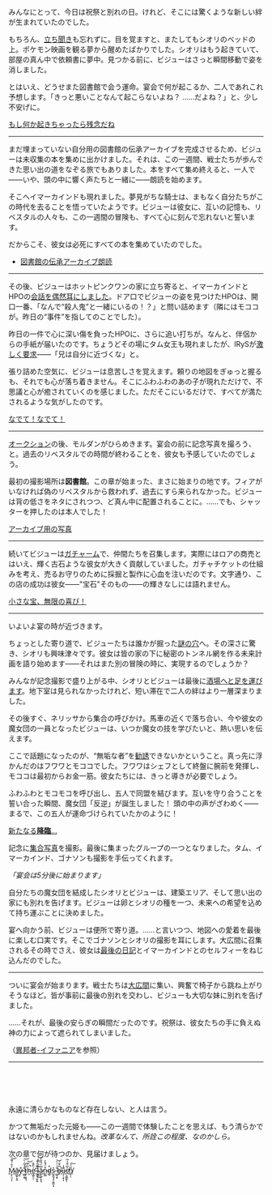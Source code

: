 <!-- title: 古石ビジュー -->
<!-- status: インブレッド -->

みんなにとって、今日は祝祭と別れの日。けれど、そこには驚くような新しい絆が生まれていたのでした。

もちろん、[立ち聞き](https://www.youtube.com/live/C6kmnHsopgM?si=avfoBgSKq9BJzvQ&t=268)も忘れずに。目を覚ますと、またしてもシオリのベッドの上。ポケモン映画を観る夢から醒めたばかりでした。シオリはもう起きていて、部屋の真ん中で依頼書に夢中。見つかる前に、ビジューはさっと瞬間移動で姿を消しました。

とはいえ、どうせまた図書館で会う運命。宴会で何が起こるか、二人であれこれ予想します。「きっと悪いことなんて起こらないよね？ ……だよね？」と、少し不安げに。

[もし何か起きちゃったら残念だね](#embed:https://www.youtube.com/live/C6kmnHsopgM?si=AMA62ai2XxdOzql9&t=610)

---

まだ埋まっていない自分用の図書館の伝承アーカイブを完成させるため、ビジューは未収集の本を集めに出かけました。それは、この一週間、戦士たちが歩んできた思い出の道をなぞる旅でもありました。本をすべて集め終えると、一人で――いや、頭の中に響く声たちと一緒に――朗読を始めます。

そこへイマーカインドも現れました。夢見がちな騎士は、まもなく自分たちがこの時代を去ることを悟っていたようです。ビジューは彼女に、互いの記憶も、リベスタルの人々も、この一週間の冒険も、すべて心に刻んで忘れないと誓います。

だからこそ、彼女は必死にすべての本を集めていたのでした。

- [図書館の伝承アーカイブ朗読](#embed:https://youtu.be/C6kmnHsopgM)

---

その後、ビジューはホットピンクワンの家に立ち寄ると、イマーカインドとHPOの[会話を偶然耳にしました](https://youtu.be/C6kmnHsopgM?t=3830)。ドア口でビジューの姿を見つけたHPOは、開口一番、「なんで“殺人鬼”と一緒にいるの！？」と問い詰めます（隣にはモココが。昨日の“事件”を指してのことでした）。

昨日の一件で心に深い傷を負ったHPOに、さらに追い打ちが。なんと、伴侶からの手紙が届いたのです。ちょうどその場にタム女王も現れましたが、IRySが[激しく要求](https://youtu.be/C6kmnHsopgM?t=4028)――「兄は自分に近づくな」と。

張り詰めた空気に、ビジューは息苦しさを覚えます。頼りの地図をぎゅっと握るも、それでも心が落ち着きません。そこにふわふわのあの子が現れただけで、不思議と心が癒されていくのを感じました。ただそこにいるだけで、すべてが満たされるような気がしたのです。

[なでて！なでて！](#embed:https://youtu.be/C6kmnHsopgM?t=4066)

---

[オークション](https://youtu.be/C6kmnHsopgM?t=4531)の後、モルダンがひらめきます。宴会の前に記念写真を撮ろう、と。過去のリベスタルでの時間が終わることを、彼女も予感していたのでしょう。

最初の撮影場所は**図書館**。この章が始まった、まさに始まりの地です。フィアがいなければ偽のリベスタルから救われず、過去にすら来られなかった。ビジューは背の低さをネタにされつつ、ど真ん中に配置されることに。……でも、シャッターを押したのは本人でした！

[アーカイブ用の写真](#embed:https://youtu.be/C6kmnHsopgM?t=5062)

---

続いてビジューは[ガチャーム](https://youtu.be/C6kmnHsopgM?t=5232)で、仲間たちを召集します。実際にはロアの商売とはいえ、輝く古石ような彼女が大きく貢献していました。ガチャチケットの仕組みを考え、売るお守りのために採掘と製作に心血を注いだのです。文字通り、この店の成功は彼女――"宝石"そのもの――の輝きなしには語れません。

[小さな宝、無限の喜び！](#embed:https://youtu.be/C6kmnHsopgM?t=5552)

---

いよいよ宴の時が近づきます。

ちょっとした寄り道で、ビジューたちは誰かが掘った[謎の穴](https://youtu.be/C6kmnHsopgM?t=5970)へ。その深さに驚き、シオリも興味津々です。彼女は皆の家の下に秘密のトンネル網を作る未来計画を語り始めます――それはまた別の冒険の時に、実現するのでしょうか？

みんなが記念撮影で盛り上がる中、シオリとビジューは最後に[酒場へと足を運びます](https://youtu.be/C6kmnHsopgM?t=6508)。地下室は見られなかったけれど、短い滞在で二人の絆はより一層深まりました。

その後すぐ、ネリッサから集合の呼びかけ。馬車の近くで落ち合い、今や彼女の魔女団の一員となったビジューは、いつか魔女の技を学びたいと、熱い思いを伝えます。

ここで話題になったのが、“無垢な者”を[勧誘](https://youtu.be/C6kmnHsopgM?t=6725)できないかということ。真っ先に浮かんだのはフワワとモココでした。フワワはシェフとして終盤に腕前を発揮し、モココは最初からお金一筋。彼女たちには、きっと導きが必要でしょう。

ふわふわとモコモコを呼び出し、五人で同盟を結びます。互いを守り合うことを誓い合った瞬間、魔女団「反逆」が誕生しました！ 頭の中の声がざわめく――まるで、この五人が運命づけられていたかのように！

[新たなる**降臨**…](#embed:https://youtu.be/C6kmnHsopgM?t=6784)

記念に[集合写真](https://youtu.be/C6kmnHsopgM?t=6895)を撮影。最後に集まったグループの一つとなりました。タム、イマーカインド、ゴナソンも撮影を手伝ってくれます。

_「宴会は5分後に始まります」_

自分たちの魔女団を結成したシオリとビジューは、建築エリア、そして思い出の家にも別れを告げます。ビジューは卵とシオリの種を一つ、未来への希望を込めて持ち運ぶことに決めました。

宴へ向かう前、ビジューは便所で寄り道。……と言いつつ、地図への愛着を最後に楽しむ口実です。そこでゴナソンとシオリの撮影を耳にします。大広間に召集されるその時でさえ、彼女は[最後の日記](https://youtu.be/C6kmnHsopgM?t=7324)とイマーカインドとのセルフィーをねじ込んだのでした。

---

ついに宴会が始まります。戦士たちは[大広間](https://youtu.be/C6kmnHsopgM?t=7428)に集い、興奮で椅子から跳ね上がりそうなほど。皆が事前に最後の別れを交わし、ビジューも大切な妹に別れを告げました。

……それが、最後の安らぎの瞬間だったのです。祝祭は、彼女たちの手に負えぬ神の力によって遮られてしまいました。

（[異邦者-イファニア](#edge:iphania-outlander)を参照）

---

\
\
\
\
永遠に清らかなものなど存在しない、と人は言う。

かつて無垢だった元姫も――この一週間で体験したことを思えば、もう清らかではないのかもしれませんね。_改革なんて、所詮この程度、なのかしら。_

次の章で何が待つのか、見届けましょう。

[M̷͕͎̤͔̒̄͗́͊͝ͅā̵̧̺̙̞̭y̷͕̐ ̶̫̺̝̥̐͗̃͑̀͝t̷̯̦͔̥͉̋̈́͘h̴͕͐̀̅̚͝e̵̛̬̲̙̠̜͗̏̑̄ ̵̨̨͉͈̩͍̐͊̒͛l̴̩͇͒́̿̓͘͜͝ǎ̷͓̙̬͕̝͉͆̈́̊̄̓n̵̙̻͒̈́̐͐d̴̲̬̊s͕̱̫̘͓͕̼͍͙͐ ̶̫̺̝̥̐͗͑̀͝b̶̥̅͛̆͑͘̕u̵̩̩̣͙͎͊̾r̸̹͉̳̯̙̹͛̅̈̐͗͂n̸̡̦̜̎̈́͠](#embed:https://youtu.be/C6kmnHsopgM?t=8151)
